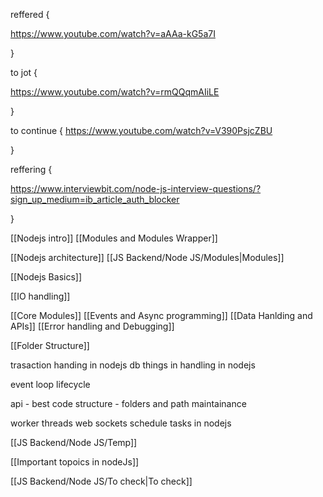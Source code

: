 
reffered {

https://www.youtube.com/watch?v=aAAa-kG5a7I


}

to jot {

https://www.youtube.com/watch?v=rmQQqmAIiLE

}

to continue {
https://www.youtube.com/watch?v=V390PsjcZBU

}


reffering {


https://www.interviewbit.com/node-js-interview-questions/?sign_up_medium=ib_article_auth_blocker

}



[[Nodejs intro]]
[[Modules and Modules Wrapper]]

[[Nodejs architecture]]
[[JS Backend/Node JS/Modules|Modules]]


[[Nodejs Basics]]

[[IO handling]]



[[Core Modules]]
[[Events and Async programming]]
[[Data Hanlding and APIs]]
[[Error handling and Debugging]]

[[Folder Structure]]







trasaction handing in nodejs
db things in handling in nodejs

event loop lifecycle


api - best code structure - folders and path maintainance




worker threads
web sockets
schedule tasks in nodejs




[[JS Backend/Node JS/Temp]]





[[Important topoics in nodeJs]]


[[JS Backend/Node JS/To check|To check]]

